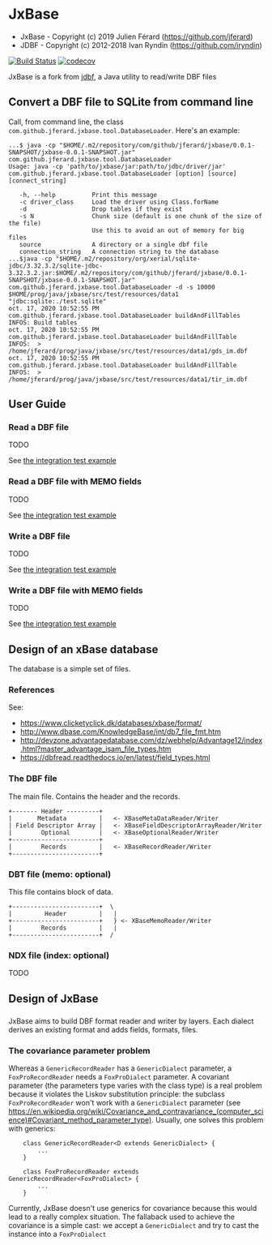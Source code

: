 JxBase
======
* JxBase - Copyright (c) 2019 Julien Férard (https://github.com/jferard)
* JDBF - Copyright (c) 2012-2018 Ivan Ryndin (https://github.com/iryndin)

[![Build Status](https://travis-ci.org/jferard/JxBase.svg?branch=master)](https://travis-ci.org/jferard/JxBase)
[![codecov](https://codecov.io/gh/jferard/JxBase/branch/master/graph/badge.svg)](https://codecov.io/gh/jferard/JxBase)

JxBase is a fork from [jdbf](https://github.com/iryndin/jdbf), a Java utility to read/write DBF files

## Convert a DBF file to SQLite from command line
Call, from command line, the class `com.github.jferard.jxbase.tool.DatabaseLoader`. Here's an example:

    ...$ java -cp "$HOME/.m2/repository/com/github/jferard/jxbase/0.0.1-SNAPSHOT/jxbase-0.0.1-SNAPSHOT.jar" com.github.jferard.jxbase.tool.DatabaseLoader
    Usage: java -cp 'path/to/jxbase/jar:path/to/jdbc/driver/jar' com.github.jferard.jxbase.tool.DatabaseLoader [option] [source] [connect_string]
    
       -h, --help          Print this message
       -c driver_class     Load the driver using Class.forName
       -d                  Drop tables if they exist
       -s N                Chunk size (default is one chunk of the size of the file)
                           Use this to avoid an out of memory for big files
       source              A directory or a single dbf file
       connection_string   A connection string to the database
    ...$java -cp "$HOME/.m2/repository/org/xerial/sqlite-jdbc/3.32.3.2/sqlite-jdbc-3.32.3.2.jar:$HOME/.m2/repository/com/github/jferard/jxbase/0.0.1-SNAPSHOT/jxbase-0.0.1-SNAPSHOT.jar" com.github.jferard.jxbase.tool.DatabaseLoader -d -s 10000 $HOME/prog/java/jxbase/src/test/resources/data1 "jdbc:sqlite:./test.sqlite"
    oct. 17, 2020 10:52:55 PM com.github.jferard.jxbase.tool.DatabaseLoader buildAndFillTables
    INFOS: Build tables
    oct. 17, 2020 10:52:55 PM com.github.jferard.jxbase.tool.DatabaseLoader buildAndFillTable
    INFOS:  > /home/jferard/prog/java/jxbase/src/test/resources/data1/gds_im.dbf
    oct. 17, 2020 10:52:55 PM com.github.jferard.jxbase.tool.DatabaseLoader buildAndFillTable
    INFOS:  > /home/jferard/prog/java/jxbase/src/test/resources/data1/tir_im.dbf
         

## User Guide

### Read a DBF file 

TODO

See [the integration test example](src/test/java/com/github/jferard/jxbase/it/ReaderIT.java)

### Read a DBF file with MEMO fields

TODO

See [the integration test example](src/test/java/com/github/jferard/jxbase/it/ReaderWithMemoIT.java)

### Write a DBF file 

TODO

See [the integration test example](src/test/java/com/github/jferard/jxbase/it/WriterIT.java)

### Write a DBF file with MEMO fields

TODO

See [the integration test example](src/test/java/com/github/jferard/jxbase/it/WriterWithMemoIT.java)

## Design of an xBase database
The database is a simple set of files.

### References
See:
* https://www.clicketyclick.dk/databases/xbase/format/
* http://www.dbase.com/KnowledgeBase/int/db7_file_fmt.htm
* http://devzone.advantagedatabase.com/dz/webhelp/Advantage12/index.html?master_advantage_isam_file_types.htm
* https://dbfread.readthedocs.io/en/latest/field_types.html

### The DBF file
The main file. Contains the header and the records.

    +------- Header ---------+
    |       Metadata         |   <- XBaseMetaDataReader/Writer    
    | Field Descriptor Array |   <- XBaseFieldDescriptorArrayReader/Writer
    |        Optional        |   <- XBaseOptionalReader/Writer
    +------------------------+
    |        Records         |   <- XBaseRecordReader/Writer
    +------------------------+

### DBT file (memo: optional)
This file contains block of data.

    +------------------------+  \
    |         Header         |   |
    +------------------------+   } <- XBaseMemoReader/Writer
    |        Records         |   |
    +------------------------+  /

### NDX file (index: optional)
TODO

## Design of JxBase
###
JxBase aims to build DBF format reader and writer by layers. Each dialect derives an existing format 
and adds fields, formats, files.  

### The covariance parameter problem
Whereas a `GenericRecordReader` has a `GenericDialect` parameter, a `FoxProRecordReader` needs 
a `FoxProDialect` parameter. A covariant parameter (the parameters type varies with the class type)
is a real problem because it violates the Liskov substitution principle: the subclass 
`FoxProRecordReader` won't work with a `GenericDialect` parameter (see https://en.wikipedia.org/wiki/Covariance_and_contravariance_(computer_science)#Covariant_method_parameter_type).
Usually, one solves this problem with generics:

```
    class GenericRecordReader<D extends GenericDialect> {
        ...
    }
    
    class FoxProRecordReader extends GenericRecordReader<FoxProDialect> {
        ...
    }
```

Currently, JxBase doesn't use generics for covariance because this would lead to a really complex situation. The fallaback used to achieve the covariance is 
a simple cast: we accept a `GenericDialect` and try to cast the instance into a `FoxProDialect` 

